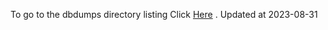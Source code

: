 To go to the dbdumps directory listing Click [Here](https://ipfs.io/ipfs/bafkreie4oyuznek43xs3oylutltilcvt2q3mddkznrihwv72w4c2h7c4iy) . Updated at 2023-08-31
